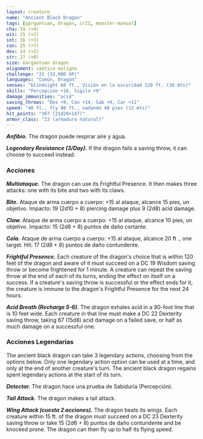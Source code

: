 ```yaml
---
layout: creature
name: "Ancient Black Dragon"
tags: [gargantuan, dragon, cr21, monster-manual]
cha: 19 (+4)
wis: 15 (+2)
int: 16 (+3)
con: 25 (+7)
dex: 14 (+2)
str: 27 (+8)
size: Gargantuan dragon
alignment: caótico maligno
challenge: "21 (33,000 XP)"
languages: "Común, Dragón"
senses: "blindsight 60 ft., Visión en la oscuridad 120 ft. (36 mts)"
skills: "Percepción +16, Sigilo +9"
damage_immunities: "acid"
saving_throws: "Des +9, Con +14, Sab +9, Car +11"
speed: "40 ft., fly 80 ft., nadando 40 pies (12 mts)"
hit_points: "367 (21d20+147)"
armor_class: "22 (armadura natural)"
---
```


***Anfibio.*** The dragon puede respirar aire y agua.

***Legendary Resistance (3/Day).*** If the dragon fails a saving throw, it can choose to succeed instead.

### Acciones

***Multiataque.*** The dragon can use its Frightful Presence. It then makes three attacks: one with its bite and two with its claws.

***Bite.*** Ataque de arma cuerpo a cuerpo: +15 al ataque, alcance 15 pies, un objetivo. Impacto: 19 (2d10 + 8) piercing damage plus 9 (2d8) acid damage.

***Claw.*** Ataque de arma cuerpo a cuerpo: +15 al ataque, alcance 10 pies, un objetivo. Impacto: 15 (2d6 + 8) puntos de daño cortante.

***Cola.*** Ataque de arma cuerpo a cuerpo: +15 al ataque, alcance 20 ft ., one target. Hit: 17 (2d8 + 8) puntos de daño contundente.

***Frightful Presence.*** Each creature of the dragon's choice that is within 120 feet of the dragon and aware of it must succeed on a DC 19 Wisdom saving throw or become frightened for 1 minute. A creature can repeat the saving throw at the end of each of its turns, ending the effect on itself on a success. If a creature's saving throw is successful or the effect ends for it, the creature is immune to the dragon's Frightful Presence for the next 24 hours.

***Acid Breath (Recharge 5-6).*** The dragon exhales acid in a 90-foot line that is 10 feet wide. Each creature in that line must make a DC 22 Dexterity saving throw, taking 67 (15d8) acid damage on a failed save, or half as much damage on a successful one.

### Acciones Legendarias

The ancient black dragon can take 3 legendary actions, choosing from the options below. Only one legendary action option can be used at a time, and only at the end of another creature's turn. The ancient black dragon regains spent legendary actions at the start of its turn.

***Detectar.*** The dragon hace una prueba de Sabiduría (Percepción).

***Tail Attack.*** The dragon makes a tail attack.

***Wing Attack (cuesta 2 acciones).*** The dragon beats its wings. Each creature within 15 ft. of the dragon must succeed on a DC 23 Dexterity saving throw or take 15 (2d6 + 8) puntos de daño contundente and be knocked prone. The dragon can then fly up to half its flying speed.